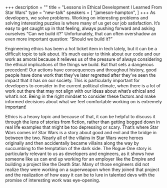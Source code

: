 +++
description = ""
title = "Lessons in Ethical Development I Learned From Star Wars"
type = "new-talk"
speakers = [
        "jameson-hampton",
]
+++
As developers, we solve problems. Working on interesting problems and solving interesting puzzles is where many of us get our job satisfaction. It’s easy to get caught up in that feeling, always pushing forward and asking ourselves “Can we build it?” Unfortunately, that can often overshadow an even more important question: “Should we build it?”

Engineering ethics has been a hot ticket item in tech lately, but it can be a difficult topic to talk about. It’s much easier to think about our code and our work as amoral because it relieves us of the pressure of always considering the ethical implications of the things we build. But that sets a dangerous precedent! Our actions have consequences and throughout history, good people have done work that they’ve later regretted after they’ve seen the impact that it has on our society. This is particularly important for developers to consider in the current political climate, when there is a lot of work out there that may not align with our ideas about what’s ethical and what’s not. Being in the right mindset to consider these factors and make informed decisions about what we feel comfortable working on is extremely important!

Ethics is a heavy topic and because of that, it can be helpful to discuss it through the lens of stories from fiction, rather than getting bogged down in real life examples that might be too depressing or scary. That’s where Star Wars comes in! Star Wars is a story about good and evil and the bridge in between the two. Nearly all of the villains in Star Wars were heroes originally and then accidentally became villains along the way by succumbing to the temptation of the dark side. The Rogue One story is particularly relevant to us as developers and engineers, as it shows how someone like us can end up working for an employer like the Empire and building a project like the Death Star. Many of those engineers did not realize they were working on a superweapon when they joined that project and the realization of how easy it can be to lure in talented devs with the promise of interesting work was eye-opening.